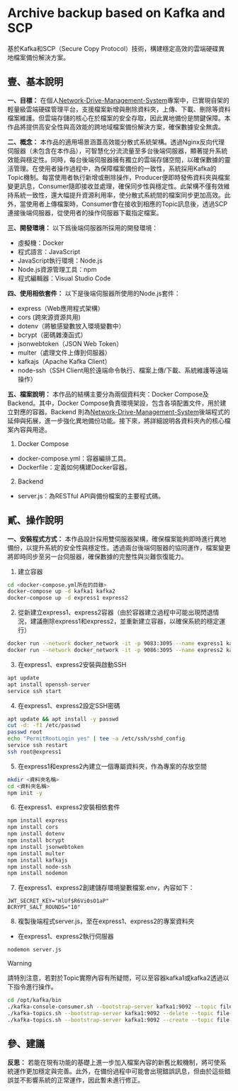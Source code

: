 # Archive backup based on Kafka and SCP

基於Kafka和SCP（Secure Copy Protocol）技術，構建穩定高效的雲端硬碟異地檔案備份解決方案。

## 壹、基本說明
**一、目標：**
在個人[Network-Drive-Management-System](https://github.com/SonnySon-P/Network-Drive-Management-System)專案中，已實現自架的輕量級雲端硬碟管理平台，支援檔案新增與刪除資料夾，上傳、下載、刪除等資料檔案維護。但雲端存儲的核心在於檔案的安全存取，因此異地備份是關鍵保障。本作品將提供高安全性與高效能的跨地域檔案備份解決方案，確保數據安全無虞。

**二、概念：**
本作品的適用場景涵蓋高效能分散式系統架構。透過Nginx反向代理伺服器（未包含在本作品），可智慧化分流流量至多台後端伺服器，顯著提升系統效能與穩定性。同時，每台後端伺服器擁有獨立的雲端存儲空間，以確保數據的靈活管理。在使用者操作過程中，為保障檔案備份的一致性，系統採用Kafka的Topic機制。每當使用者執行新增或刪除操作，Producer便即時發佈資料夾與檔案變更訊息，Consumer隨即接收並處理，確保同步性與穩定性。此架構不僅有效維持系統一致性，還大幅提升資源利用率，使分散式系統間的檔案同步更加高效。此外，當使用者上傳檔案時，Consumer會在接收到相應的Topic訊息後，透過SCP連接後端伺服器，從使用者的操作伺服器下載指定檔案。

**三、開發環境：**
以下爲後端伺服器所採用的開發環境：
* 虛擬機：Docker
* 程式語言：JavaScript
* JavaScript執行環境：Node.js
* Node.js資源管理工具：npm
* 程式編輯器：Visual Studio Code

**四、使用相依套件：**
以下是後端伺服器所使用的Node.js套件：
* express（Web應用程式架構）
* cors (跨來源資源共用)
* dotenv（將敏感變數放入環境變數中）
* bcrypt（密碼雜湊函式）
* jsonwebtoken（JSON Web Token）
* multer（處理文件上傳到伺服器）
* kafkajs（Apache Kafka Client）
* node-ssh（SSH Client用於遠端命令執行、檔案上傳/下載、系統維護等遠端操作）

**五、檔案說明：** 
本作品的結構主要分為兩個資料夾：Docker Compose及Backend。其中，Docker Compose負責環境架設，包含各項配置文件，用於建立對應的容器。Backend 則為[Network-Drive-Management-System](https://github.com/SonnySon-P/Network-Drive-Management-System)後端程式的延伸與拓展，進一步強化異地備份功能。接下來，將詳細說明各資料夾內的核心檔案內容與用途。
1. Docker Compose
* docker-compose.yml：容器編排工具。
* Dockerfile：定義如何構建Docker容器。
  
2. Backend
* server.js：為RESTful API與備份檔案的主要程式碼。

## 貳、操作說明
**一、安裝程式方式：** 
本作品設計採用雙伺服器架構，確保檔案能夠即時進行異地備份，以提升系統的安全性與穩定性。透過兩台後端伺服器的協同運作，檔案變更將即時同步至另一台伺服器，確保數據的完整性與災難恢復能力。
1. 建立容器
```bash
cd <docker-compose.yml所在的目錄>
docker-compose up -d kafka1 kafka2
docker-compose up -d express1 express2
```
2. 從新建立express1、express2容器（由於容器建立過程中可能出現閃退情況，建議刪除express1和express2，並重新建立容器，以確保系統的穩定運行）
```bash
docker run --network docker_network -it -p 9083:3095 --name express1 kafka-express1
docker run --network docker_network -it -p 9086:3095 --name express2 kafka-express2
```
3. 在express1、express2安裝與啟動SSH
```bash
apt update
apt install openssh-server
service ssh start
```
4. 在express1、express2設定SSH密碼
```bash
apt update && apt install -y passwd
cut -d: -f1 /etc/passwd
passwd root
echo "PermitRootLogin yes" | tee -a /etc/ssh/sshd_config
service ssh restart
ssh root@express1
```
5. 在express1和express2內建立一個專屬資料夾，作為專案的存放空間
```bash
mkdir <資料夾名稱>
cd <資料夾名稱>
npm init -y
```
6. 在express1、express2安裝相依套件
```bash
npm install express
npm install cors
npm install dotenv
npm install bcrypt
npm install jsonwebtoken
npm install multer
npm install kafkajs
npm install node-ssh
npm install nodemon
```
7. 在express1、express2創建儲存環境變數檔案.env，內容如下：
```.env
JWT_SECRET_KEY="HlUf$R6Vi0sO1aP"
BCRYPT_SALT_ROUNDS="10"
```
8. 複製後端程式server.js，至在express1、express2的專案資料夾
* 在express1、express2執行伺服器
```bash
nodemon server.js
```
> [!Warning]
> 請特別注意，若對於Topic實際內容有所疑問，可以至容器kafka1或kafka2透過以下指令進行操作。
> ```bash
> cd /opt/kafka/bin
> ./kafka-console-consumer.sh --bootstrap-server kafka1:9092 --topic file-events --from-beginning  # 查詢topic
> ./kafka-topics.sh --bootstrap-server kafka1:9092 --delete --topic file-events  # 刪除topic
> ./kafka-topics.sh --bootstrap-server kafka1:9092 --create --topic file-events --partitions 1 --replication-factor 1  # 重新建立topic
> ```

## 參、建議
**反思：** 若能在現有功能的基礎上進一步加入檔案內容的新舊比較機制，將可使系統運作更加穩定與完善。此外，在備份過程中可能會出現錯誤訊息，但由於這些錯誤並不影響系統的正常運作，因此暫未進行修正。

